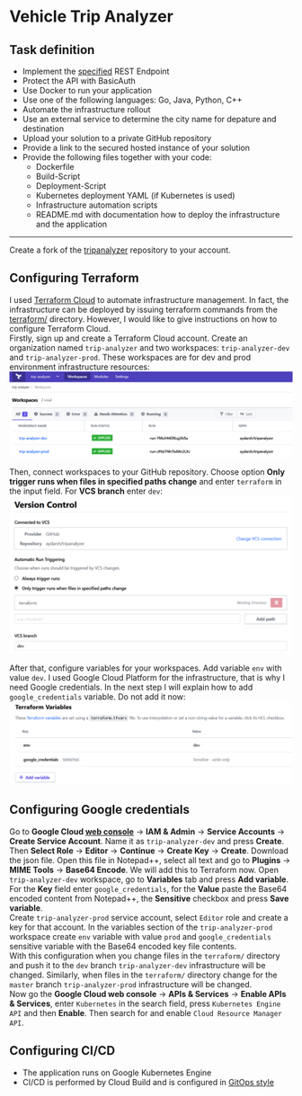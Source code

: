 # Vehicle Trip Analyzer  

## Task definition
* Implement the [specified](task-swagger.yml) REST Endpoint
* Protect the API with BasicAuth
* Use Docker to run your application
* Use one of the following languages: Go, Java, Python, C++
* Automate the infrastructure rollout
* Use an external service to determine the city name for depature and destination
* Upload your solution to a private GitHub repository
* Provide a link to the secured hosted instance of your solution
* Provide the following files together with your code:
  - Dockerfile
  - Build-Script
  - Deployment-Script
  - Kubernetes deployment YAML (if Kubernetes is used)
  - Infrastructure automation scripts
  - README.md with documentation how to deploy the infrastructure and the application

---

Create a fork of the [tripanalyzer](https://github.com/aydarsh/tripanalyzer) repository to your account.  

## Configuring Terraform  
I used [Terraform Cloud](https://app.terraform.io) to automate infrastructure management. In fact, the infrastructure can be deployed by issuing terraform commands from the [terraform/](terraform/) directory. However, I would like to give instructions on how to configure Terraform Cloud.  
Firstly, sign up and create a Terraform Cloud account. Create an organization named `trip-analyzer` and two workspaces: `trip-analyzer-dev` and `trip-analyzer-prod`. These workspaces are for dev and prod environment infrastructure resources:    
![Terraform organization and workspaces](images/workspaces.png)

Then, connect workspaces to your GitHub repository. Choose option **Only trigger runs when files in specified paths change** and enter `terraform` in the input field. For **VCS branch** enter `dev`:
![Version control settings](images/workspace_settings.png)  

After that, configure variables for your workspaces. Add variable `env` with value `dev`. I used Google Cloud Platform for the infrastructure, that is why I need Google credentials. In the next step I will explain how to add `google_credentials` variable. Do not add it now:
![Variables configuration](images/terraform_variables.png)

## Configuring Google credentials  

Go to **Google Cloud [web console](https://console.cloud.google.com/)** -> **IAM & Admin** -> **Service Accounts** -> **Create Service Account**. Name it as `trip-analyzer-dev` and press **Create**. Then **Select Role** -> **Editor** -> **Continue** -> **Create Key** -> **Create**. Download the json file. Open this file in Notepad++, select all text and go to **Plugins** -> **MIME Tools** -> **Base64 Encode**. We will add this to Terraform now. Open `trip-analyzer-dev` workspace, go to **Variables** tab and press **Add variable**. For the **Key** field enter `google_credentials`, for the **Value** paste the Base64 encoded content from Notepad++, the **Sensitive** checkbox and press **Save variable**.  
Create `trip-analyzer-prod` service account, select `Editor` role and create a key for that account. In the variables section of the `trip-analyzer-prod` workspace create `env` variable with value `prod` and `google_credentials` sensitive variable with the Base64 encoded key file contents.   
With this configuration when you change files in the `terraform/` directory and push it to the `dev` branch `trip-analyzer-dev` infrastructure will be changed. Similarly, when files in the `terraform/` directory change for the `master` branch `trip-analyzer-prod` infrastructure will be changed.  
Now go the **Google Cloud web console** -> **APIs & Services** -> **Enable APIs & Services**, enter `Kubernetes` in the search field, press `Kubernetes Engine API` and then **Enable**. Then search for and enable `Cloud Resource Manager API`.  

## Configuring CI/CD
* The application runs on Google Kubernetes Engine
* CI/CD is performed by Cloud Build and is configured in [GitOps style](https://cloud.google.com/kubernetes-engine/docs/tutorials/gitops-cloud-build)

